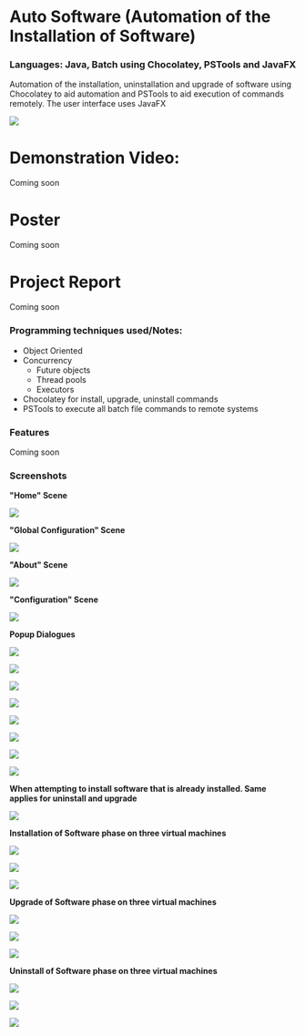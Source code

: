 # Auto Software (Automation of the Installation of Software)
### **Languages:** Java, Batch using Chocolatey, PSTools and JavaFX
Automation of the installation, uninstallation and upgrade of software using Chocolatey to aid automation and PSTools to aid execution of commands remotely.
The user interface uses JavaFX

![](images/icon.png)

# Demonstration Video:
Coming soon

# Poster
Coming soon

# Project Report
Coming soon

### **Programming techniques used/Notes:**
- Object Oriented 
- Concurrency
	- Future objects
	- Thread pools
	- Executors
- Chocolatey for install, upgrade, uninstall commands
- PSTools to execute all batch file commands to remote systems

### **Features**
Coming soon

### **Screenshots**

**"Home" Scene**

![](images/HomeScene.png)

**"Global Configuration" Scene**

![](images/GlobalConfigurationScene.png)

**"About" Scene**

![](images/AboutScene.png)

**"Configuration" Scene**

![](images/ConfigurationScene.png)

**Popup Dialogues**

![](images/InvalidIP.png)

![](images/IPAlreadyExists.png)

![](images/ConfigureSystemsNotReady.png)

![](images/NoSystemsLoaded.png)

![](images/CloseApplicationDuringPhase.png)

![](images/AllSystemsGoOffline.png)

![](images/SystemStatus1.png)

![](images/SystemStatus2.png)

**When attempting to install software that is already installed. Same applies for uninstall and upgrade**

![](images/ConfigurationAlreadyInstalled.png)

**Installation of Software phase on three virtual machines**

![](images/ConfigurationInstall.png)

![](images/ConfigurationInstall2.png)

![](images/ConfigurationInstallFinished.png)

**Upgrade of Software phase on three virtual machines**

![](images/ConfigurationUpgrade.png)

![](images/ConfigurationUpgrade2.png)

![](images/ConfigurationUpgradeFinished.png)


**Uninstall of Software phase on three virtual machines**

![](images/ConfigurationUninstall.png)

![](images/ConfigurationUninstall2.png)

![](images/ConfigurationUninstallFinished.png)
